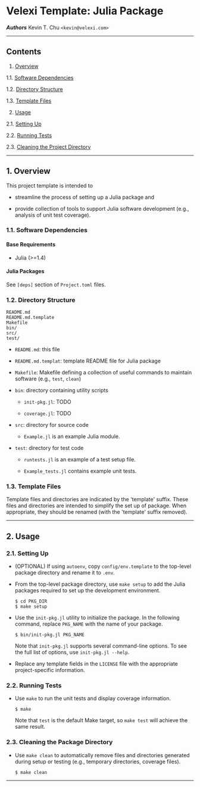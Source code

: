 Velexi Template: Julia Package
==============================

___Authors___
Kevin T. Chu `<kevin@velexi.com>`

------------------------------------------------------------------------------

Contents
--------

1. [Overview][#1]

  1.1. [Software Dependencies][#1.1]

  1.2. [Directory Structure][#1.2]

  1.3. [Template Files][#1.3]

2. [Usage][#2]

  2.1. [Setting Up][#2.1]

  2.2. [Running Tests][#2.2]

  2.3. [Cleaning the Project Directory][#1.3]

------------------------------------------------------------------------------

## 1. Overview

This project template is intended to

* streamline the process of setting up a Julia package and

* provide collection of tools to support Julia software development (e.g.,
  analysis of unit test coverage).

### 1.1. Software Dependencies

#### Base Requirements

* Julia (>=1.4)

#### Julia Packages ####

See `[deps]` section of `Project.toml` files.

### 1.2. Directory Structure

    README.md
    README.md.template
    Makefile
    bin/
    src/
    test/

* `README.md`: this file

* `README.md.templat`: template README file for Julia package

* `Makefile`: Makefile defining a collection of useful commands to maintain
  software (e.g., `test`, `clean`)

* `bin`: directory containing utility scripts

  * `init-pkg.jl`: TODO

  * `coverage.jl`: TODO

* `src`: directory for source code

  * `Example.jl` is an example Julia module.

* `test`: directory for test code

  * `runtests.jl` is an example of a test setup file.

  * `Example_tests.jl` contains example unit tests.

### 1.3. Template Files

Template files and directories are indicated by the 'template' suffix. These
files and directories are intended to simplify the set up of package. When
appropriate, they should be renamed (with the 'template' suffix removed).

------------------------------------------------------------------------------

## 2. Usage

### 2.1. Setting Up

* (OPTIONAL) If using `autoenv`, copy `config/env.template` to the top-level
  package directory and rename it to `.env`.

* From the top-level package directory, use `make setup` to add the Julia
  packages required to set up the development environment.

  ```shell
  $ cd PKG_DIR
  $ make setup
  ```

* Use the `init-pkg.jl` utility to initialize the package. In the following
  command, replace `PKG_NAME` with the name of your package.

  ```shell
  $ bin/init-pkg.jl PKG_NAME
  ```

  Note that `init-pkg.jl` supports several command-line options. To see the
  full list of options, use `init-pkg.jl --help`.

* Replace any template fields in the `LICENSE` file with the appropriate
  project-specific information.

### 2.2. Running Tests

* Use `make` to run the unit tests and display coverage information.

  ```shell
  $ make
  ```

  Note that `test` is the default Make target, so `make test` will achieve the
  same result.

### 2.3. Cleaning the Package Directory

* Use `make clean` to automatically remove files and directories generated
  during setup or testing (e.g., temporary directories, coverage files).

  ```shell
  $ make clean
  ```

------------------------------------------------------------------------------

[-----------------------------INTERNAL LINKS-----------------------------]: #

[#1]: #1-overview
[#1.1]: #11-software-dependencies
[#1.2]: #12-directory-structure
[#1.3]: #13-template-files

[#2]: #2-usage
[#2.1]: #21-setting-up
[#2.2]: #22-running-tests
[#2.3]: #23-cleaning-the-package-directory

[#3]: #3-references
